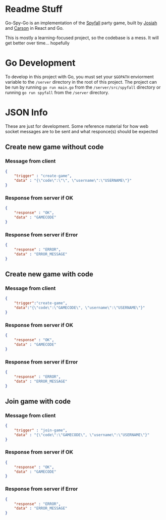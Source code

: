# Readme Stuff

Go-Spy-Go is an implementation of the [Spyfall](http://international.hobbyworld.ru/spyfall) party game, built by [Josiah](https://josnun.github.io/) and [Carson](https://carsonseese.com) in React and Go.

This is mostly a learning-focused project, so the codebase is a mess. It will get better over time... hopefully

# Go Development

To develop in this project with Go, you must set your `$GOPATH` enviorment variable to the `/server` directory in the root of this project. The project can be run by running `go run main.go` from the `/server/src/spyfall` directory or running `go run spyfall` from the `/server` directory.

# JSON Info

These are just for development. Some reference material for how web socket messages are to be sent and what responce(s) should be expected

## Create new game without code

### Message from client

```json
{
    "trigger" : "create-game",
    "data" : "{\"code\":\"\", \"username\":\"USERNAME\"}"
}
```

### Response from server if OK

```json
{
    "response" : "OK",
    "data" : "GAMECODE"
}
```

### Response from server if Error

```json
{
    "response" : "ERROR",
    "data" : "ERROR_MESSAGE"
}
```

## Create new game with code

### Message from client

```json
{
    "trigger":"create-game",
    "data":"{\"code\":\"GAMECODE\", \"username\":\"USERNAME\"}"
}
```

### Response from server if OK

```json
{
    "response" : "OK",
    "data" : "GAMECODE"
}
```

### Response from server if Error

```json
{
    "response" : "ERROR",
    "data" : "ERROR_MESSAGE"
}
```

## Join game with code

### Message from client

```json
{
    "trigger" : "join-game",
    "data" : "{\"code\":\"GAMECODE\", \"username\":\"USERNAME\"}"
}
```

### Response from server if OK

```json
{
    "response" : "OK",
    "data" : "GAMECODE"
}
```

### Response from server if Error

```json
{
    "response" : "ERROR",
    "data" : "ERROR_MESSAGE"
}
```